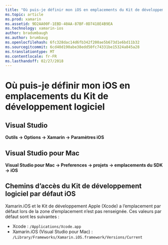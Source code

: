 ```yaml
---
title: "Où puis-je définir mon iOS en emplacements du Kit de développement logiciel ?"
ms.topic: article
ms.prod: xamarin
ms.assetid: 9D2AA00F-1EBD-40AA-87BF-0D7418E4B9EA
ms.technology: xamarin-ios
author: bradumbaugh
ms.author: brumbaug
ms.openlocfilehash: 6fc328dac14d6fb342f200ae5b673d1e6bd11b32
ms.sourcegitcommit: 6cd40d190abe38edd50fc74331be15324a845a28
ms.translationtype: MT
ms.contentlocale: fr-FR
ms.lasthandoff: 02/27/2018
---
```

# <a name="where-can-i-set-my-ios-sdk-locations"></a>Où puis-je définir mon iOS en emplacements du Kit de développement logiciel

## <a name="visual-studio"></a>Visual Studio
**Outils -> Options -> Xamarin -> Paramètres iOS**

## <a name="visual-studio-for-mac"></a>Visual Studio pour Mac
**Visual Studio pour Mac -> Preferences -> projets -> emplacements du SDK -> iOS**

## <a name="default-ios-sdk-paths"></a>Chemins d’accès du Kit de développement logiciel par défaut iOS
Xamarin.iOS et le Kit de développement Apple (Xcode) a l’emplacement par défaut lors de la zone d’emplacement n’est pas renseignée. Ces valeurs par défaut sont les suivantes :

- Xcode : `/Applications/Xcode.app`
- Xamarin.iOS (Visual Studio pour Mac) : `/Library/Frameworks/Xamarin.iOS.framework/Versions/Current`

